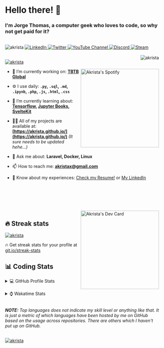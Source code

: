 # Hello there! 👋

### I'm Jorge Thomas, a computer geek who loves to code, so why not get paid for it?

</br>

<div align="left">
<img src="https://komarev.com/ghpvc/?username=akrista&label=Profile%20views&color=0e75b6&style=flat" alt="akrista" />
  <a href="https://www.linkedin.com/in/akrista/">
    <img
      src="https://img.shields.io/static/v1?logo=linkedin&style=flat&color=0072b1&label=LinkedIn&message=%E2%9B%B3"
      alt="LinkedIn"
    />
  </a>
  <a href="https://twitter.com/akristax">
    <img
      src="https://img.shields.io/twitter/follow/akristax?label=Twitter&logo=twitter&style=flat&color=0072b1&logoColor=ffffff"
      alt="Twitter"
    />
  </a>
    <a href="https://www.youtube.com/user/VladAkrista">
<img alt="YouTube Channel" src="https://img.shields.io/youtube/channel/subscribers/UCXJa_ZGSEtalwFNbsupmjtg?style=flat&color=0072b1&logoColor=ffffff&logo=youtube&label=Youtube">
  </a>
      <a href="https://discordapp.com/users/Akrista#1410">
<img alt="Discord" src="https://img.shields.io/discord/354241190947717120?style=flat&color=0072b1&logoColor=ffffff&logo=discord&label=Discord">
  </a>
    <a href="https://steamcommunity.com/id/akrista/">
    <img
      src="https://img.shields.io/static/v1?logo=steam&style=flat&color=0072b1&label=Steam&message=%CE%BB"
      alt="Steam"
    />
  </a>
  </br>
  </br>
  <a href="https://discordapp.com/users/Akrista#1410">
  <img align="right" src="https://lanyard.cnrad.dev/api/130525871277735937" alt="akrista" />
  </a>

  <p align="left">
  <a href="https://github.com/ryo-ma/github-profile-trophy">
  <img src="https://github-profile-trophy.vercel.app/?username=akrista&theme=gruvbox&no-bg=true&row=2&column=3&no-frame=true" alt="akrista" />
  </a>
  </p>

  <a href="https://spotify-github-profile.vercel.app/api/view?uid=21ca7hmfvx4lpeb37y7fs2vpq&redirect=true" target="_blank">
<img
      width="256"
      align="right"
      src="https://spotify-github-profile.vercel.app/api/view?uid=21ca7hmfvx4lpeb37y7fs2vpq&cover_image=true&theme=default&show_offline=false&bar_color=53b14f&bar_color_cover=false"
      alt="Akrista's Spotify"
    />
</a>

- 🔭 I’m currently working on: **[TBTB Global](https://tbtb.global/)**

- ⚙️ I use daily: **`.py`, `.sql`, `.md`, `.ipynb`, `.php`, `.js`, `.html`, `.css`**

- 🌱 I’m currently learning about: **[Tensorflow](https://www.tensorflow.org/), [Jupyter Books](https://jupyterbook.org/en/stable/intro.html), [SvelteKit](https://kit.svelte.dev/)**

- 👨‍💻 All of my projects are available at: **[https://akrista.github.io/](https://akrista.github.io/)** _(It sure needs to be updated hehe...)_

- 💬 Ask me about: **Laravel, Docker, Linux**

- 📫 How to reach me: **akristax@gmail.com**

- 📄 Know about my experiences: [Check my Resume!](https://drive.google.com/file/d/1HGJWLsQuW9MU1iBDew3fPABiCMs2JHMj/view?usp=sharing) or [My LinkedIn](https://linkedin.com/in/akrista/)

</br>
</br>
</br>
</br>
</br>

  <a href="https://app.daily.dev/akrista" target="_blank">
    <img
      width="256"
      align="right"
      src="https://api.daily.dev/devcards/2287075d79584a318146e601cf17d7b9.png?r=4rw"
      alt="Akrista's Dev Card"
    />
  </a>

## 🔥 Streak stats

<a href="https://github.com/DenverCoder1/github-readme-streak-stats">
<img src="https://github-readme-streak-stats.herokuapp.com/?user=akrista&theme=gruvbox" alt="akrista" />
</a>

<p>🔥 Get streak stats for your profile at <a href="https://git.io/streak-stats">git.io/streak-stats</a></p>

## 📊 Coding Stats

<details>
<summary>💻 GitHub Profile Stats</summary>

</br>

<a href="https://github.com/anuraghazra/github-readme-stats">
<img src="https://github-readme-stats.vercel.app/api?username=akrista&show_icons=true&locale=en&theme=gruvbox" alt="Akrista's Github Stats" />
</a>

<a href="https://github.com/anuraghazra/github-readme-stats">
<img src="https://github-readme-stats.vercel.app/api/top-langs?username=akrista&show_icons=true&locale=en&layout=demo&theme=gruvbox" alt="Most Used Languages" />
</a>

</details>

</br>

<details>
<summary>⌚ Wakatime Stats</summary>

</br>

<a href="https://github.com/anuraghazra/github-readme-stats">
<img src="https://github-readme-stats.vercel.app/api/wakatime?username=akrista&show_icons=true&locale=en&layout=compact&theme=gruvbox" alt="akrista" />
</a>

</br>

<!--START_SECTION:waka-->

![Code Time](http://img.shields.io/badge/Code%20Time-542%20hrs%2057%20mins-blue)

![Lines of code](https://img.shields.io/badge/From%20Hello%20World%20I%27ve%20Written-2%20Million%20lines%20of%20code-blue)

**🐱 My GitHub Data**

> 🏆 640 Contributions in the Year 2022
>
> 📦 193.5 kB Used in GitHub's Storage
>
> 💼 Opted to Hire
>
> 📜 29 Public Repositories
>
> 🔑 21 Private Repositories
>
> **I'm an Early 🐤**

```text
🌞 Morning    126 commits    █████░░░░░░░░░░░░░░░░░░░░   21.8%
🌆 Daytime    264 commits    ███████████░░░░░░░░░░░░░░   45.67%
🌃 Evening    179 commits    ███████░░░░░░░░░░░░░░░░░░   30.97%
🌙 Night      9 commits      ░░░░░░░░░░░░░░░░░░░░░░░░░   1.56%

```

📅 **I'm Most Productive on Tuesday**

```text
Monday       95 commits     ████░░░░░░░░░░░░░░░░░░░░░   16.44%
Tuesday      97 commits     ████░░░░░░░░░░░░░░░░░░░░░   16.78%
Wednesday    83 commits     ███░░░░░░░░░░░░░░░░░░░░░░   14.36%
Thursday     83 commits     ███░░░░░░░░░░░░░░░░░░░░░░   14.36%
Friday       75 commits     ███░░░░░░░░░░░░░░░░░░░░░░   12.98%
Saturday     69 commits     ███░░░░░░░░░░░░░░░░░░░░░░   11.94%
Sunday       76 commits     ███░░░░░░░░░░░░░░░░░░░░░░   13.15%

```

📊 **This Week I Spent My Time On**

```text
⌚︎ Time Zone: America/Caracas

💬 Programming Languages:
SQL                      2 hrs 58 mins       █████████░░░░░░░░░░░░░░░░   39.01%
Other                    1 hr 35 mins        █████░░░░░░░░░░░░░░░░░░░░   20.85%
PHP                      1 hr 11 mins        ████░░░░░░░░░░░░░░░░░░░░░   15.58%
YAML                     34 mins             ██░░░░░░░░░░░░░░░░░░░░░░░   7.61%
Text                     26 mins             █░░░░░░░░░░░░░░░░░░░░░░░░   5.81%

🔥 Editors:
VS Code                  4 hrs 8 mins        █████████████░░░░░░░░░░░░   54.47%
Ssms                     1 hr 41 mins        █████░░░░░░░░░░░░░░░░░░░░   22.24%
Excel                    47 mins             ██░░░░░░░░░░░░░░░░░░░░░░░   10.38%
Visual Studio            34 mins             ██░░░░░░░░░░░░░░░░░░░░░░░   7.53%
Neovim                   18 mins             █░░░░░░░░░░░░░░░░░░░░░░░░   4.12%

💻 Operating System:
Windows                  5 hrs 35 mins       ██████████████████░░░░░░░   73.4%
Linux                    2 hrs 1 min         ██████░░░░░░░░░░░░░░░░░░░   26.6%

```

**I Mostly Code in JavaScript**

```text
JavaScript               13 repos            █████████░░░░░░░░░░░░░░░░   37.14%
Shell                    3 repos             ██░░░░░░░░░░░░░░░░░░░░░░░   8.57%
HTML                     3 repos             ██░░░░░░░░░░░░░░░░░░░░░░░   8.57%
CSS                      3 repos             ██░░░░░░░░░░░░░░░░░░░░░░░   8.57%
PHP                      3 repos             ██░░░░░░░░░░░░░░░░░░░░░░░   8.57%

```

Last Updated on 30/12/2022 00:25:02 UTC

<!--END_SECTION:waka-->

**These Readme stats are generated using github action [awesome-readme-stats](https://github.com/anmol098/waka-readme-stats)**

</details>

</br>

_**NOTE:** Top languages does not indicate my skill level or anything like that. It is just a metric of which languages have been hosted by me on GitHub based on the usage across repositories. There are others which I haven't put up on GitHub._

</br>

<a href="https://github.com/ashutosh00710/github-readme-activity-graph">
<img src="https://github-readme-activity-graph.cyclic.app/graph?username=Akrista&theme=gruvbox" alt="akrista" />
</a>
